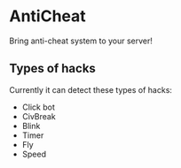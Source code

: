 # AntiCheat
Bring anti-cheat system to your server!

## Types of hacks
Currently it can detect these types of hacks:
- Click bot
- CivBreak
- Blink
- Timer
- Fly
- Speed